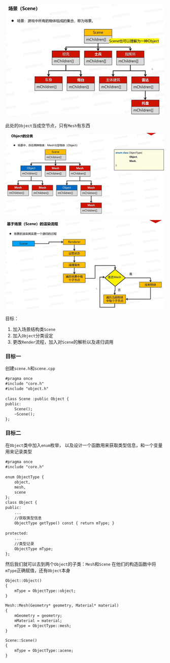 ![输入图片说明](/imgs/2024-12-01/O3tfHwFNgKCS621u.png)

此处的`Object`当成空节点，只有`Mesh`有东西

![输入图片说明](/imgs/2024-12-01/6TQ68Nl78xMyeSKS.png)

![输入图片说明](/imgs/2024-12-01/IOYuiiqn5fpiZMvB.png)

目标：
1. 加入场景结构类`Scene`
2. 加入`Object`分类设定
3. 更改`Render`流程，加入对`Scene`的解析以及递归调用

### 目标一
创建`scene.h`和`scene.cpp`
```
#pragma once
#include "core.h"
#include "object.h"

class Scene :public Object {
public:
	Scene();
	~Scene();
};
```

### 目标二
在`Object`类中加入`enum`枚举，
以及设计一个函数用来获取类型信息，和一个变量用来记录类型
```
#pragma once
#include "core.h"

enum ObjectType {
	object,
	mesh,
	scene
};
class Object {
public:
	...
	//获取类型信息
	ObjectType getType() const { return mType; }

protected:
	...
	//类型记录
	ObjectType mType;
};
```
然后我们就可以去到两个`Object`的子类：`Mesh`和`Scene`
在他们的构造函数中将`mType`正确赋值，还有`Object`本身
```
Object::Object()
{
	mType = ObjectType::object;
}
```
```
Mesh::Mesh(Geometry* geometry, Material* material)
{
	mGeometry = geometry;
	mMaterial = material;
	mType = ObjectType::mesh;
}
```
```
Scene::Scene()
{
	mType = ObjectType::acene;
}
```
<!--stackedit_data:
eyJoaXN0b3J5IjpbMzYxNjE2ODk5LDE3MDYyMzQ3MTYsLTEwOD
c2NDM4MjcsLTE4NDU5NzczODUsMjIyNzg0ODI4LC0xNzQ3MjIz
MDA0XX0=
-->